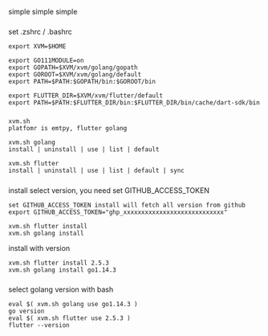 

simple simple simple 
###
set .zshrc / .bashrc
```
export XVM=$HOME

export GO111MODULE=on
export GOPATH=$XVM/xvm/golang/gopath
export GOROOT=$XVM/xvm/golang/default
export PATH=$PATH:$GOPATH/bin:$GOROOT/bin

export FLUTTER_DIR=$XVM/xvm/flutter/default
export PATH=$PATH:$FLUTTER_DIR/bin:$FLUTTER_DIR/bin/cache/dart-sdk/bin
```

#####
 
```
xvm.sh  
platfomr is emtpy, flutter golang 

xvm.sh golang
install | uninstall | use | list | default 

xvm.sh flutter
install | uninstall | use | list | default | sync
```

#####

install select version, you need set GITHUB_ACCESS_TOKEN
```
set GITHUB_ACCESS_TOKEN install will fetch all version from github
export GITHUB_ACCESS_TOKEN="ghp_xxxxxxxxxxxxxxxxxxxxxxxxxxxx"
```
```
xvm.sh flutter install 
xvm.sh golang install 
``` 
install with version 
```
xvm.sh flutter install 2.5.3
xvm.sh golang install go1.14.3
```


###
select golang version with bash
```
eval $( xvm.sh golang use go1.14.3 )
go version 
eval $( xvm.sh flutter use 2.5.3 )
flutter --version 
```